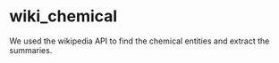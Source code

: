 # wiki_chemical
We used the wikipedia API to find the chemical entities and extract the summaries. 
